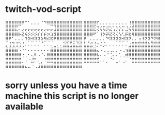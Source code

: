 # twitch-vod-script

⣿⣿⣿⣿⣿⠟⠉⠁⠄⠄⠄⠈⠙⠿⣿⣿⣿⣿⣿⣿⣿⣿⣿⣿
⣿⣿⣿⣿⠏⠄⠄⠄⠄⠄⠄⠄⠄⠄⠸⢿⣿⣿⣿⣿⣿⣿⣿⣿
⣿⣿⣿⣏⠄⡠⡤⡤⡤⡤⡤⡤⡠⡤⡤⣸⣿⣿⣿⣿⣿⣿⣿⣿
⣿⣿⣿⣗⢝⢮⢯⡺⣕⢡⡑⡕⡍⣘⢮⢿⣿⣿⣿⣿⣿⣿⣿⣿
⣿⣿⣿⣿⡧⣝⢮⡪⡪⡪⡎⡎⡮⡲⣱⣻⣿⣿⣿⣿⣿⣿⣿⣿
⣿⣿⣿⠟⠁⢸⡳⡽⣝⢝⢌⢣⢃⡯⣗⢿⣿⣿⣿⣿⣿⣿⣿⣿
⣿⠟⠁⠄⠄⠄⠹⡽⣺⢽⢽⢵⣻⢮⢯⠟⠿⠿⢿⣿⣿⣿⣿⣿
⡟⢀⠄⠄⠄⠄⠄⠙⠽⠽⡽⣽⣺⢽⠝⠄⠄⢰⢸⢝⠽⣙⢝⢿
⡄⢸⢹⢸⢱⢘⠄⠄⠄⠄⠄⠈⠄⠄⠄⣀⠄⠄⣵⣧⣫⣶⣜⣾
⣧⣬⣺⠸⡒⠬⡨⠄⠄⠄⠄⠄⠄⠄⣰⣿⣿⣿⣿⣿⣷⣽⣿⣿
⣿⣿⣿⣷⠡⠑⠂⠄⠄⠄⠄⠄⠄⠄⣿⣿⣿⣿⣿⣿⣿⣿⣿⣿
⣿⣿⣿⣿⣄⠠⢀⢀⢀⡀⡀⠠⢀⢲⣿⣿⣿⣿⣿⣿⣿⣿⣿⣿
⣿⣿⣿⣿⣿⢐⢀⠂⢄⠇⠠⠈⠄⣿⣿⣿⣿⣿⣿⣿⣿⣿⣿⣿
⣿⣿⣿⣿⣧⠄⠠⠈⢈⡄⠄⢁⢀⣾⣿⣿⣿⣿⣿⣿⣿⣿⣿⣿
⣿⣿⣿⣿⣿⡀⠠⠐⣼⠇⠄⡀⠸⣿⣿⣿⣿⣿⣿⣿⣿⣿⣿⣿
⣿⣿⣿⣿⣯⠄⠄⡀⠈⠂⣀⠄⢀⠄⠈⣿⣿⣿⣿⣿⣿⣿⣿⣿
⣿⣿⣿⣿⣿⣶⣄⣀⠐⢀⣸⣷⣶⣶⣶⣿⣿⣿⣿⣿⣿⣿⣿⣿

# sorry unless you have a time machine this script is no longer available #
